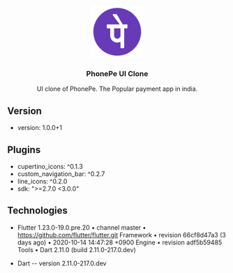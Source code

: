 <p align="center">
    <img src="https://github.com/AyushRajSharma/phone_pe_UI/blob/master/phone_pe/assets/phonepay/phonepe.png" alt="PhonePe App Logo" width="120" height="120">
  </a>
</p>

<h3 align="center">PhonePe UI Clone</h3>




<p align="center">
UI clone of PhonePe. The Popular payment app in india.
</p>

## Version
* version: 1.0.0+1

## Plugins

* cupertino_icons: ^0.1.3
* custom_navigation_bar: ^0.2.7
* line_icons: ^0.2.0
* sdk: ">=2.7.0 <3.0.0"

## Technologies

* Flutter 1.23.0-19.0.pre.20 • channel master • https://github.com/flutter/flutter.git
  Framework • revision 66cf8d47a3 (3 days ago) • 2020-10-14 14:47:28 +0900
  Engine • revision adf5b59485
  Tools • Dart 2.11.0 (build 2.11.0-217.0.dev)

* Dart -- version 2.11.0-217.0.dev

